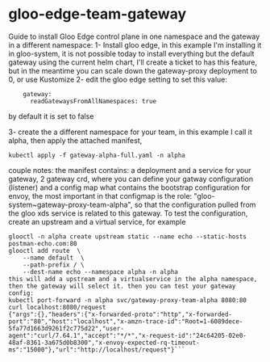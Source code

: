 # gloo-edge-team-gateway

Guide to install Gloo Edge control plane in one namespace and the gateway in a different namespace:
1- Install  gloo edge, in this example I'm installing it in gloo-system, it is not possible today to install everything but the default gateway using the current helm chart, I'll create a ticket to has this feature, but in the meantime you can scale down the gateway-proxy deployment to 0, or use Kustomize
2-  edit the gloo edge setting to set this value:
```   
    gateway:
      readGatewaysFromAllNamespaces: true 
```
by default it is set to false


3- create the a different namespace for your team, in this example I call it alpha, then apply the attached manifest,
```
kubectl apply -f gateway-alpha-full.yaml -n alpha
```
couple notes:
the manifest contains: a deployment and a service for your gateway, 2 gateway crd, where you can define your gatway configuration (listener) and a config map what contains the bootstrap configuration for envoy, the most important in that configmap is the role: "gloo-system~gateway-proxy-team-alpha", so that the configuration pulled from the gloo xds service is related to this gateway.
To test the configuration, create an upstream and a virtual service, for example
```
glooctl -n alpha create upstream static --name echo --static-hosts postman-echo.com:80
glooctl add route  \                                                                                                                                                                                
    --name default  \
    --path-prefix / \
    --dest-name echo --namespace alpha -n alpha
this will add a upstream and a virtualservice in the alpha namespace, then the gateway will select it. then you can test your gateway config:
kubectl port-forward -n alpha svc/gateway-proxy-team-alpha 8080:80
curl localhost:8080/request                                                                                                                                                                         
{"args":{},"headers":{"x-forwarded-proto":"http","x-forwarded-port":"80","host":"localhost","x-amzn-trace-id":"Root=1-6089dece-5fa77d1663d9261f2c775d22","user-agent":"curl/7.64.1","accept":"*/*","x-request-id":"24c64205-02e0-48af-8361-3a675d0b8300","x-envoy-expected-rq-timeout-ms":"15000"},"url":"http://localhost/request"}```
